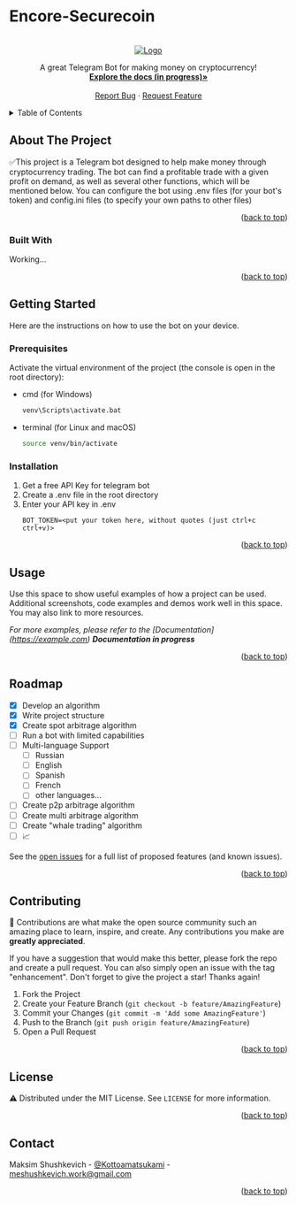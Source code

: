 # Encore-Securecoin

[//]: # (The README was prepared using the repository: https://github.com/othneildrew/Best-README-Template)

<br />
<div align="center">
  <a href="https://github.com/kottoamatsukami/Encore-Securecoin">
    <img src="../../../../../Desktop/Securecoin/data/img/logo.png" alt="Logo">
  </a>
  <p align="center">
    A great Telegram Bot for making money on cryptocurrency!
    <br />
    <a href="https://github.com/kottoamatsukami/Encore-Securecoin"><strong>Explore the docs (in progress)»</strong></a>
    <br />
    <br />
    <a href="https://github.com/kottoamatsukami/Encore-Securecoin/issues">Report Bug</a>
    ·
    <a href="https://github.com/kottoamatsukami/Encore-Securecoin/issues">Request Feature</a>
  </p>
</div>



<details>
  <summary>Table of Contents</summary>
  <ol>
    <li>
      <a href="#about-the-project">About The Project</a>
      <ul>
        <li><a href="#built-with">Built With</a></li>
      </ul>
    </li>
    <li>
      <a href="#getting-started">Getting Started</a>
      <ul>
        <li><a href="#prerequisites">Prerequisites</a></li>
        <li><a href="#installation">Installation</a></li>
      </ul>
    </li>
    <li><a href="#usage">Usage</a></li>
    <li><a href="#roadmap">Roadmap</a></li>
    <li><a href="#contributing">Contributing</a></li>
    <li><a href="#license">License</a></li>
    <li><a href="#contact">Contact</a></li>
  </ol>
</details>



<!-- ABOUT THE PROJECT -->
## About The Project

✅This project is a Telegram bot designed to help make money through cryptocurrency trading. The bot can find a profitable trade with a given profit on demand, as well as several other functions, which will be mentioned below. You can configure the bot using .env files (for your bot's token) and config.ini files (to specify your own paths to other files)

<p align="right">(<a href="#readme-top">back to top</a>)</p>



### Built With

Working...

<p align="right">(<a href="#readme-top">back to top</a>)</p>



<!-- GETTING STARTED -->
## Getting Started

Here are the instructions on how to use the bot on your device.

### Prerequisites

Activate the virtual environment of the project (the console is open in the root directory):
* cmd (for Windows)
  ```sh
  venv\Scripts\activate.bat
  ```
* terminal (for Linux and macOS)
  ```sh
  source venv/bin/activate
  ```
### Installation

1. Get a free API Key for telegram bot
2. Create a .env file in the root directory
3. Enter your API key in .env
   ```
   BOT_TOKEN=<put your token here, without quotes (just ctrl+c ctrl+v)>
   ```
<p align="right">(<a href="#readme-top">back to top</a>)</p>



<!-- USAGE EXAMPLES -->
## Usage

Use this space to show useful examples of how a project can be used. Additional screenshots, code examples and demos work well in this space. You may also link to more resources.

_For more examples, please refer to the [Documentation] (https://example.com) **Documentation in progress**_

<p align="right">(<a href="#readme-top">back to top</a>)</p>



<!-- ROADMAP -->
## Roadmap
- [x] Develop an algorithm
- [x] Write project structure
- [x] Create spot arbitrage algorithm
- [ ] Run a bot with limited capabilities
- [ ] Multi-language Support
    - [ ] Russian
    - [ ] English
    - [ ] Spanish
    - [ ] French
    - [ ] other languages...
- [ ] Create p2p arbitrage algorithm
- [ ] Create multi arbitrage algorithm
- [ ] Create "whale trading" algorithm
- [ ] 📈

See the [open issues](https://github.com/kottoamatsukami/Encore-Securecoin/issues) for a full list of proposed features (and known issues).

<p align="right">(<a href="#readme-top">back to top</a>)</p>



<!-- CONTRIBUTING -->
## Contributing

🍪 Contributions are what make the open source community such an amazing place to learn, inspire, and create. Any contributions you make are **greatly appreciated**.

If you have a suggestion that would make this better, please fork the repo and create a pull request. You can also simply open an issue with the tag "enhancement".
Don't forget to give the project a star! Thanks again!

1. Fork the Project
2. Create your Feature Branch (`git checkout -b feature/AmazingFeature`)
3. Commit your Changes (`git commit -m 'Add some AmazingFeature'`)
4. Push to the Branch (`git push origin feature/AmazingFeature`)
5. Open a Pull Request

<p align="right">(<a href="#readme-top">back to top</a>)</p>



<!-- LICENSE -->
## License

⚠ Distributed under the MIT License. See `LICENSE` for more information.

<p align="right">(<a href="#readme-top">back to top</a>)</p>


<!-- CONTACT -->
## Contact

Maksim Shushkevich - [@Kottoamatsukami](https://t.me/Kottoamatsukami) - meshushkevich.work@gmail.com

<p align="right">(<a href="#readme-top">back to top</a>)</p>
